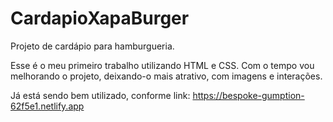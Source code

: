 # CardapioXapaBurger

Projeto de cardápio para hamburgueria.

Esse é o meu primeiro trabalho utilizando HTML e CSS. 
Com o tempo vou melhorando o projeto, deixando-o mais atrativo, com imagens e interações.

Já está sendo bem utilizado, conforme link:
https://bespoke-gumption-62f5e1.netlify.app
